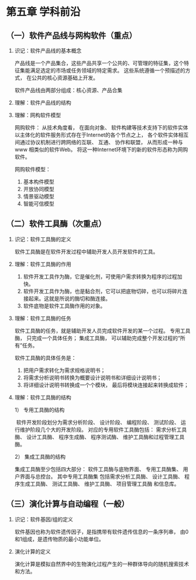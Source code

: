 # 第五章 学科前沿

## （一）软件产品线与网构软件（重点）

1. 识记：软件产品线的基本概念

   产品线是一个产品集合，这些产品共享一个公共的、可管理的特征集，这个特征集能满足选定的市场或任务领域的特定需求。 这些系统遵循一个预描述的方式， 在公共的核心资源基础上开发。

   软件产品线由两部分组成：核心资源、产品合集

2. 理解：软件产品线的结构

   

3. 理解：网构软件模型

   网购软件： 从技术角度看， 在面向对象、 软件构建等技术支持下的软件实体以主体化的软件服务形式存在于Internet的各个节点之上， 各个软件实体相互间通过协议机制进行跨网络的互联、 互通、 协作和联盟， 从而形成一种与www 相类似的软件Web。 将这一种Internet环境下的新的软件形态称为网购软件。

   网购软件模型：

   1. 基本构件模型
   2. 开放协同模型
   3. 情景驱动模型
   4. 智能可信模型

   

## （二）软件工具酶（次重点）

1. 识记：软件工具酶的定义

   软件工具酶是在软件开发过程中辅助开发人员开发软件的工具。

2. 理解：软件工具酶的作用

   1. 软件开发工具作为酶，它是催化剂，可使用户需求转换为程序的过程加快。
   2. 软件开发工具作为酶，也是黏合剂，它可以把底物切碎，也可以将碎片连接起来。这就是所说的酶切和酶连接。
   3. 软件底物是软件工具酶作用的对象。

3. 理解：软件工具酶的任务

   软件工具酶的任务，就是辅助开发人员完成软件开发的某一个过程。 专用工具酶， 只完成一个具体任务； 集成工具酶， 可以辅助完成整个开发过程的“所有”任务。

   软件工具酶的具体任务是：

   1. 把用户需求转化为需求规格说明书；
   2. 将需求分析说明书转换为概要设计说明书和详细设计说明书；
   3. 将详细设计说明书转换成一个个模块， 最后将模块连接起来转换成软件；

4. 理解：软件工具酶的结构

   1） 专用工具酶的结构

   ​	软件开发阶段划分为需求分析阶段、 设计阶段、 编程阶段、 测试阶段、 运行维护阶段几个大的开发阶段。 对应的专用软件工具酶包括： 需求分析工具酶、 设计工具酶、 程序生成酶、 程序测试酶、 维护工具酶和过程管理工具酶。

   2） 集成工具酶的结构

   集成工具酶至少包括四大部分： 软件工具酶与底物界面、 专用工具酶集、 用户界面与总控台。 其中专用工具酶集 包括需求分析工具酶、 设计工具酶、 程序生成工具酶、 测试工具酶、 维护工具酶、 项目管理工具酶 和信息库。

   

## （三）演化计算与自动编程（一般）

1. 识记：软件基因/组的定义

   软件基因也称为软件遗传因子，是指携带有软件遗传信息的一条序列串， 由0和1组成，是遗传物质的最小功能单位。

2. 演化计算的定义

   演化计算是模拟自然界中的生物演化过程产生的一种群体导向的随机搜索技术和方法。